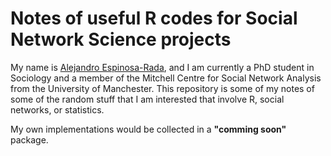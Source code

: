 # Notes of useful R codes for Social Network Science projects

My name is [Alejandro Espinosa-Rada](https://www.research.manchester.ac.uk/portal/en/researchers/alejandro-espinosa(4ed72800-e02b-47a8-a958-640b6a07f563).html), and I am currently a PhD student in Sociology and a member of the Mitchell Centre for Social Network Analysis from the University of Manchester. This repository is some of my notes of some of the random stuff that I am interested that involve R, social networks, or statistics.

My own implementations would be collected in a **"comming soon"** package.    


